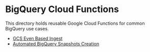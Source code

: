 # BigQuery Cloud Functions
This directory holds reusable Google Cloud Functions for
common BigQuery use cases.

- [GCS Even Based Ingest](gcs_event_based_ingest/README.md)
- [Automated BigQuery Snapshots Creation](bq_table_snapshots/README.md)
